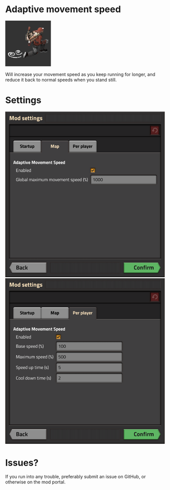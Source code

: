 # Adaptive movement speed

![Thumbnail](https://raw.githubusercontent.com/Aidiakapi/adaptive_movement_speed/master/src/thumbnail.png)

Will increase your movement speed as you keep running for longer, and reduce it back to normal speeds when you stand still.

# Settings

![Global settings](https://raw.githubusercontent.com/Aidiakapi/adaptive_movement_speed/master/screenshots/global-settings.png)  
![Per player settings](https://raw.githubusercontent.com/Aidiakapi/adaptive_movement_speed/master/screenshots/per-player-settings.png)

# Issues?

If you run into any trouble, preferably submit an issue on GitHub, or otherwise on the mod portal.
